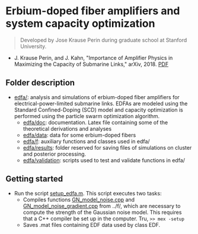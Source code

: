 #  Erbium-doped fiber amplifiers and system capacity optimization
> Developed by Jose Krause Perin during graduate school at Stanford University.

* J. Krause Perin, and J. Kahn, "Importance of Amplifier Physics in Maximizing the Capacity of Submarine Links," arXiv, 2018. [PDF](https://arxiv.org/abs/1803.07905)

## Folder description
- [edfa/](https://github.com/jkperin/optical-comm/tree/master/edfa): analysis and simulations of erbium-doped fiber amplifiers for electrical-power-limited submarine links. EDFAs are modeled using the Standard Confined-Doping (SCD) model and capacity optimization is performed using the particle swarm optimization algorithm.
  - [edfa/doc](https://github.com/jkperin/optical-comm/tree/master/edfa/doc): documentation. Latex file containing some of the theoretical derivations and analyses
  - [edfa/data](https://github.com/jkperin/optical-comm/tree/master/edfa/data): data for some erbium-doped fibers
  - [edfa/f](https://github.com/jkperin/optical-comm/tree/master/edfa/f): auxiliary functions and classes used in edfa/
  - [edfa/results](https://github.com/jkperin/optical-comm/tree/master/edfa/results): folder reserved for saving files of simulations on cluster and posterior processing.
  - [edfa/validation](https://github.com/jkperin/optical-comm/tree/master/edfa/validation): scripts used to test and validate functions in edfa/

## Getting started
- Run the script [setup_edfa.m](https://github.com/jkperin/optical-comm/blob/master/edfa/setup_edfa.m). This script executes two tasks:
  - Compiles functions [GN_model_noise.cpp](https://github.com/jkperin/optical-comm/blob/master/f/GN_model_noise.cpp) and [GN_model_noise_gradient.cpp](https://github.com/jkperin/optical-comm/blob/master/f/GN_model_noise_gradient.cpp) from ../f/, which are necessary to compute the strength of the Gaussian noise model. This requires that a C++ compiler be set up in the computer. Tru,  `>> mex -setup`
  - Saves .mat files containing EDF data used by class EDF.

